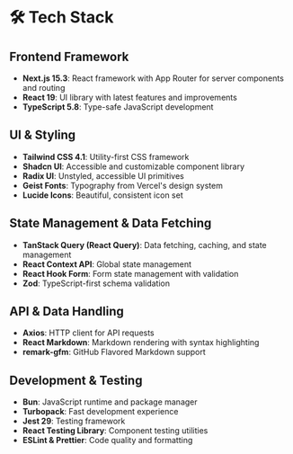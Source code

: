 # 🛠 Tech Stack

## Frontend Framework

- **Next.js 15.3**: React framework with App Router for server components and routing
- **React 19**: UI library with latest features and improvements
- **TypeScript 5.8**: Type-safe JavaScript development

## UI & Styling

- **Tailwind CSS 4.1**: Utility-first CSS framework
- **Shadcn UI**: Accessible and customizable component library
- **Radix UI**: Unstyled, accessible UI primitives
- **Geist Fonts**: Typography from Vercel's design system
- **Lucide Icons**: Beautiful, consistent icon set

## State Management & Data Fetching

- **TanStack Query (React Query)**: Data fetching, caching, and state management
- **React Context API**: Global state management
- **React Hook Form**: Form state management with validation
- **Zod**: TypeScript-first schema validation

## API & Data Handling

- **Axios**: HTTP client for API requests
- **React Markdown**: Markdown rendering with syntax highlighting
- **remark-gfm**: GitHub Flavored Markdown support

## Development & Testing

- **Bun**: JavaScript runtime and package manager
- **Turbopack**: Fast development experience
- **Jest 29**: Testing framework
- **React Testing Library**: Component testing utilities
- **ESLint & Prettier**: Code quality and formatting